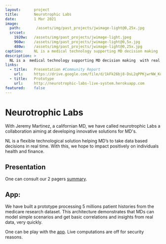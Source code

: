 ```yaml
---
layout:      project
title:       Neurotrophic Labs
date:        1 Mar 2021
image:
  path:       /assets/img/past_projects/jwimage-light@0,25x.jpg
  srcset:
    1920w:   /assets/img/past_projects/jwimage-light.jpeg
    960w:    /assets/img/past_projects/jwimage-light@0,5x.jpg
    480w:    /assets/img/past_projects/jwimage-light@0,25x.jpg
caption:     NL is a medical technology supporting MD decision making  with real data, in  real time. 
description: >
  NL is a  medical technology supporting MD decision making  with real data, in  real time. 
links:
  - title:   Presentation #Community Report
    url:     https://drive.google.com/file/d/1kFk26bj8-DsL2qPPKjwrNW_KuKXl-xRf/view?usp=sharing     
  - title:   Prototype
    url:     http://neurotrophic-labs-live-system.herokuapp.com
featured:    false
---
```


# Neurotrophic Labs

With Jeremy Martinez, a californian MD, 
we have called neurotrophic Labs a collaboration aiming at
developing innovative solutions for MD's.

NL is a flexible technological solution helping MD’s to take data based decisions in real time.
With this, we hope to impact positively on individuals health and finance.

## Presentation
One can consult our 2 pagers [summary](https://drive.google.com/file/d/1kFk26bj8-DsL2qPPKjwrNW_KuKXl-xRf/view).

## App:
We have built a prototype processing 5 millions patient histories from the medicare research dataset. 
This architecture demonstrates that MDs can model simple scenarios and get basic correlations and insights from real data,  very quickly.

One can be play with the [app](http://neurotrophic-labs-live-system.herokuapp.com/).
Live computations are off for security reasons.


